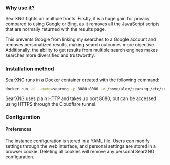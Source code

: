 ### Why use it?

SearXNG fights on multiple fronts. Firstly, it is a huge gain for privacy compared to using Google or Bing, as it removes all the JavaScript scripts that are normally returned with the results page.  

This prevents Google from linking my searches to a Google account and removes personalized results, making search outcomes more objective. Additionally, the ability to get results from multiple search engines makes searches more diversified and trustworthy.

### Installation method

SearXNG runs in a Docker container created with the following command:

```bash
docker run -d --name=searxng -p 8080:8080 -v /home/alex/searxng:/etc/searxng searxng/searxng:latest
```

SearXNG uses plain HTTP and takes up port 8080, but can be accessed using HTTPS through the Cloudflare tunnel.

### Configuration
#### Preferences

The instance configuration is stored in a YAML file. Users can modify settings through the web interface, and personal settings are stored in a browser cookie. Deleting all cookies will remove any personal SearXNG configuration.
